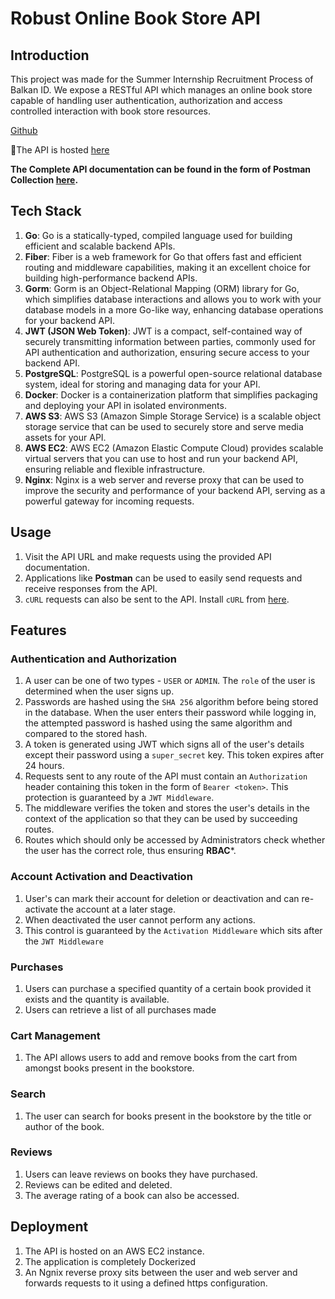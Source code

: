 # Robust Online Book Store API
## Introduction

This project was made for the Summer Internship Recruitment Process of Balkan ID. We expose a RESTful API which manages an online book store capable of handling user authentication, authorization and access controlled interaction with book store resources.

[Github](https://github.com/BalkanID-University/vit-2025-summer-engineering-internship-task-RohanKhatua)

🔗The API is hosted [here](https://books-api.rohankhatua.dev/api)

**The Complete API documentation can be found in the form of Postman Collection [here](https://documenter.getpostman.com/view/25992245/2s9Y5ZvMbf).**

## Tech Stack

1. **Go**: Go is a statically-typed, compiled language used for building efficient and scalable backend APIs.
2. **Fiber**: Fiber is a web framework for Go that offers fast and efficient routing and middleware capabilities, making it an excellent choice for building high-performance backend APIs.
3. **Gorm**: Gorm is an Object-Relational Mapping (ORM) library for Go, which simplifies database interactions and allows you to work with your database models in a more Go-like way, enhancing database operations for your backend API.
4. **JWT (JSON Web Token)**: JWT is a compact, self-contained way of securely transmitting information between parties, commonly used for API authentication and authorization, ensuring secure access to your backend API.
5. **PostgreSQL**: PostgreSQL is a powerful open-source relational database system, ideal for storing and managing data for your API.
6. **Docker**: Docker is a containerization platform that simplifies packaging and deploying your API in isolated environments.
7. **AWS S3**: AWS S3 (Amazon Simple Storage Service) is a scalable object storage service that can be used to securely store and serve media assets for your API.
8. **AWS EC2**: AWS EC2 (Amazon Elastic Compute Cloud) provides scalable virtual servers that you can use to host and run your backend API, ensuring reliable and flexible infrastructure.
9. **Nginx**: Nginx is a web server and reverse proxy that can be used to improve the security and performance of your backend API, serving as a powerful gateway for incoming requests.

## Usage

1. Visit the API URL and make requests using the provided API documentation. 
2. Applications like **Postman** can be used to easily send requests and receive responses from the API.
3. `cURL` requests can also be sent to the API. Install `cURL` from [here](https://everything.curl.dev/get).
## Features

### Authentication and Authorization

1. A user can be one of two types - `USER` or `ADMIN`. The `role` of the user is determined when the user signs up.
2. Passwords are hashed using the `SHA 256` algorithm before being stored in the database. When the user enters their password while logging in, the attempted password is hashed using the same algorithm and compared to the stored hash.
3. A token is generated using JWT which signs all of the user's details except their password using a `super_secret` key. This token expires after 24 hours.
4. Requests sent to any route of the API must contain an `Authorization` header containing this token in the form of `Bearer <token>`. This protection is guaranteed by a `JWT Middleware`.
5. The middleware verifies the token and stores the user's details in the context of the application so that they can be used by succeeding routes.
6. Routes which should only be accessed by Administrators check whether the user has the correct role, thus ensuring **RBAC***.
### Account Activation and Deactivation

1. User's can mark their account for deletion or deactivation and can re-activate the account at a later stage. 
2. When deactivated the user cannot perform any actions. 
3. This control is guaranteed by the `Activation Middleware` which sits after the `JWT Middleware`
### Purchases

1. Users can purchase a specified quantity of a certain book provided it exists and the quantity is available.
2. Users can retrieve a list of all purchases made
### Cart Management 

1. The API allows users to add and remove books from the cart from amongst books present in the bookstore.
### Search

1. The user can search for books present in the bookstore by the title or author of the book.
### Reviews

1. Users can leave reviews on books they have purchased.
2. Reviews can be edited and deleted.
3. The average rating of a book can also be accessed.

## Deployment

1. The API is hosted on an AWS EC2 instance.
2. The application is completely Dockerized
3. An Ngnix reverse proxy sits between the user and web server and forwards requests to it using a defined https configuration.